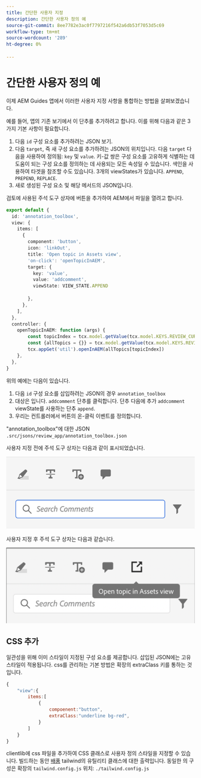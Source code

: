 ```yaml
---
title: 간단한 사용자 지정
description: 간단한 사용자 정의 예
source-git-commit: 8ee7782e3ac0f7797216f542a6db53f7053d5c69
workflow-type: tm+mt
source-wordcount: '289'
ht-degree: 0%

---
```



# 간단한 사용자 정의 예

이제 AEM Guides 앱에서 이러한 사용자 지정 사항을 통합하는 방법을 살펴보겠습니다.

예를 들어, 앱의 기존 보기에서 이 단추를 추가하려고 합니다.
이를 위해 다음과 같은 3가지 기본 사항이 필요합니다.

1. 다음 `id` 구성 요소를 추가하려는 JSON 보기.
2. 다음 `target`, 즉 새 구성 요소를 추가하려는 JSON의 위치입니다. 다음 `target` 다음을 사용하여 정의됨: `key` 및 `value`. 키-값 쌍은 구성 요소를 고유하게 식별하는 데 도움이 되는 구성 요소를 정의하는 데 사용되는 모든 속성일 수 있습니다.
색인을 사용하여 타겟을 참조할 수도 있습니다.
3개의 viewStates가 있습니다.  `APPEND`, `PREPEND`, `REPLACE`.
3. 새로 생성된 구성 요소 및 해당 메서드의 JSON입니다.

검토에 사용된 주석 도구 상자에 버튼을 추가하여 AEM에서 파일을 열려고 합니다.

```typescript
export default {
  id: 'annotation_toolbox', 
  view: {
    items: [
      {
        component: 'button',
        icon: 'linkOut',
        title: 'Open topic in Assets view',
        'on-click': 'openTopicInAEM',
        target: {
          key: 'value',
          value: 'addcomment',
          viewState: VIEW_STATE.APPEND

        },
      },
    ],
  },
  controller: {
    openTopicInAEM: function (args) {
        const topicIndex = tcx.model.getValue(tcx.model.KEYS.REVIEW_CURR_TOPIC)
        const {allTopics = {}} = tcx.model.getValue(tcx.model.KEYS.REVIEW_DATA) || {}
        tcx.appGet('util').openInAEM(allTopics[topicIndex])
    },
  },
}
```

위의 예에는 다음이 있습니다.

1. 다음 `id` 구성 요소를 삽입하려는 JSON의 경우 `annotation_toolbox`
2. 대상은 입니다. `addcomment` 단추를 클릭합니다. 단추 다음에 추가 `addcomment` viewState를 사용하는 단추 `append`.
3. 우리는 컨트롤러에서 버튼의 온-클릭 이벤트를 정의합니다.

&quot;annotation_toolbox&quot;에 대한 JSON  `.src/jsons/review_app/annotation_toolbox.json`

사용자 지정 전에 주석 도구 상자는 다음과 같이 표시되었습니다.

![주석 도구 상자](imgs/annotation_toolbox.png "주석 도구 상자")

사용자 지정 후 주석 도구 상자는 다음과 같습니다.

![사용자 지정 주석 도구 상자](imgs/customised_annotation_toolbox.png "사용자 지정된 주석 도구 상자")

## CSS 추가

일관성을 위해 이미 스타일이 지정된 구성 요소를 제공합니다. 삽입된 JSON에는 고유 스타일이 적용됩니다. css를 관리하는 기본 방법은 확장의 extraClass 키를 통하는 것입니다.

```js
{    
    "view":{
        items:[
            {
                compoenent:"button",
                extraClass:"underline bg-red",
            }
        ]
    }
}
```

clientlib에 css 파일을 추가하여 CSS 클래스로 사용자 정의 스타일을 지정할 수 있습니다. 빌드하는 동안 [배풍](https://tailwindcss.com/docs/utility-first) tailwind의 유틸리티 클래스에 대한 출력입니다. 동일한 의 구성은 확장의 `tailwind.config.js` 위치: `./tailwind.config.js`
